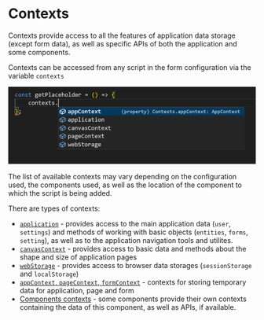 # Contexts

Contexts provide access to all the features of application data storage (except form data), as well as specific APIs of both the application and some components.

Contexts can be accessed from any script in the form configuration via the variable `contexts`

![1741872906932](images/index/1741872906932.png)

The list of available contexts may vary depending on the configuration used, the components used, as well as the location of the component to which the script is being added.

There are types of contexts:

* [`application`](docs\front-end-basics\configured-views\client-side-scripting\contexts\application.md) - provides access to the main application data (`user`, `settings`) and methods of working with basic objects (`entities`, `forms`, `setting`), as well as to the application navigation tools and utilites.
* [`canvasContext`](docs\front-end-basics\configured-views\client-side-scripting\contexts\canvas-context.md) - provides access to basic data and methods about the shape and size of application pages
* [`webStorage`](docs\front-end-basics\configured-views\client-side-scripting\contexts\web-storage.md) - provides access to browser data storages (`sessionStorage` and `localStorage`)
* [`appContext`, `pageContext`, `formContext`](docs\front-end-basics\configured-views\client-side-scripting\contexts\app-page-form-context.md) - contexts for storing temporary data for application, page and form
* [Components contexts](docs\front-end-basics\configured-views\client-side-scripting\contexts\component-context.md) - some components provide their own contexts containing the data of this component, as well as APIs, if available.
